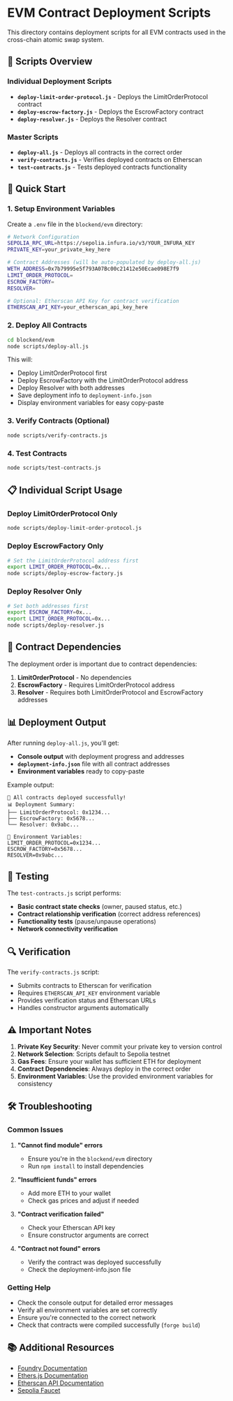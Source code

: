 # EVM Contract Deployment Scripts

This directory contains deployment scripts for all EVM contracts used in the cross-chain atomic swap system.

## 📁 Scripts Overview

### Individual Deployment Scripts

- **`deploy-limit-order-protocol.js`** - Deploys the LimitOrderProtocol contract
- **`deploy-escrow-factory.js`** - Deploys the EscrowFactory contract
- **`deploy-resolver.js`** - Deploys the Resolver contract

### Master Scripts

- **`deploy-all.js`** - Deploys all contracts in the correct order
- **`verify-contracts.js`** - Verifies deployed contracts on Etherscan
- **`test-contracts.js`** - Tests deployed contracts functionality

## 🚀 Quick Start

### 1. Setup Environment Variables

Create a `.env` file in the `blockend/evm` directory:

```bash
# Network Configuration
SEPOLIA_RPC_URL=https://sepolia.infura.io/v3/YOUR_INFURA_KEY
PRIVATE_KEY=your_private_key_here

# Contract Addresses (will be auto-populated by deploy-all.js)
WETH_ADDRESS=0x7b79995e5f793A07Bc00c21412e50Ecae098E7f9
LIMIT_ORDER_PROTOCOL=
ESCROW_FACTORY=
RESOLVER=

# Optional: Etherscan API Key for contract verification
ETHERSCAN_API_KEY=your_etherscan_api_key_here
```

### 2. Deploy All Contracts

```bash
cd blockend/evm
node scripts/deploy-all.js
```

This will:

- Deploy LimitOrderProtocol first
- Deploy EscrowFactory with the LimitOrderProtocol address
- Deploy Resolver with both addresses
- Save deployment info to `deployment-info.json`
- Display environment variables for easy copy-paste

### 3. Verify Contracts (Optional)

```bash
node scripts/verify-contracts.js
```

### 4. Test Contracts

```bash
node scripts/test-contracts.js
```

## 📋 Individual Script Usage

### Deploy LimitOrderProtocol Only

```bash
node scripts/deploy-limit-order-protocol.js
```

### Deploy EscrowFactory Only

```bash
# Set the LimitOrderProtocol address first
export LIMIT_ORDER_PROTOCOL=0x...
node scripts/deploy-escrow-factory.js
```

### Deploy Resolver Only

```bash
# Set both addresses first
export ESCROW_FACTORY=0x...
export LIMIT_ORDER_PROTOCOL=0x...
node scripts/deploy-resolver.js
```

## 🔧 Contract Dependencies

The deployment order is important due to contract dependencies:

1. **LimitOrderProtocol** - No dependencies
2. **EscrowFactory** - Requires LimitOrderProtocol address
3. **Resolver** - Requires both LimitOrderProtocol and EscrowFactory addresses

## 📊 Deployment Output

After running `deploy-all.js`, you'll get:

- **Console output** with deployment progress and addresses
- **`deployment-info.json`** file with all contract addresses
- **Environment variables** ready to copy-paste

Example output:

```
🎉 All contracts deployed successfully!
📊 Deployment Summary:
├── LimitOrderProtocol: 0x1234...
├── EscrowFactory: 0x5678...
└── Resolver: 0x9abc...

🔧 Environment Variables:
LIMIT_ORDER_PROTOCOL=0x1234...
ESCROW_FACTORY=0x5678...
RESOLVER=0x9abc...
```

## 🧪 Testing

The `test-contracts.js` script performs:

- **Basic contract state checks** (owner, paused status, etc.)
- **Contract relationship verification** (correct address references)
- **Functionality tests** (pause/unpause operations)
- **Network connectivity verification**

## 🔍 Verification

The `verify-contracts.js` script:

- Submits contracts to Etherscan for verification
- Requires `ETHERSCAN_API_KEY` environment variable
- Provides verification status and Etherscan URLs
- Handles constructor arguments automatically

## ⚠️ Important Notes

1. **Private Key Security**: Never commit your private key to version control
2. **Network Selection**: Scripts default to Sepolia testnet
3. **Gas Fees**: Ensure your wallet has sufficient ETH for deployment
4. **Contract Dependencies**: Always deploy in the correct order
5. **Environment Variables**: Use the provided environment variables for consistency

## 🛠️ Troubleshooting

### Common Issues

1. **"Cannot find module" errors**
    - Ensure you're in the `blockend/evm` directory
    - Run `npm install` to install dependencies

2. **"Insufficient funds" errors**
    - Add more ETH to your wallet
    - Check gas prices and adjust if needed

3. **"Contract verification failed"**
    - Check your Etherscan API key
    - Ensure constructor arguments are correct

4. **"Contract not found" errors**
    - Verify the contract was deployed successfully
    - Check the deployment-info.json file

### Getting Help

- Check the console output for detailed error messages
- Verify all environment variables are set correctly
- Ensure you're connected to the correct network
- Check that contracts were compiled successfully (`forge build`)

## 📚 Additional Resources

- [Foundry Documentation](https://book.getfoundry.sh/)
- [Ethers.js Documentation](https://docs.ethers.org/)
- [Etherscan API Documentation](https://docs.etherscan.io/)
- [Sepolia Faucet](https://sepoliafaucet.com/)
